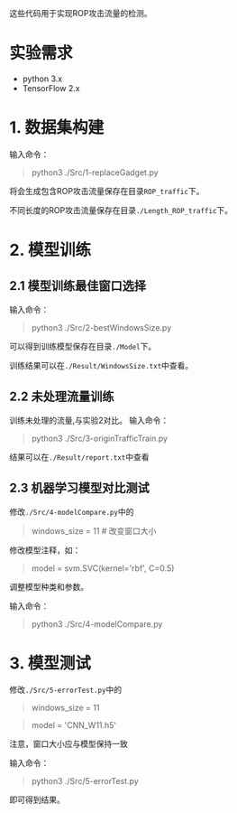 这些代码用于实现ROP攻击流量的检测。
# 实验需求
- python 3.x
- TensorFlow 2.x
# 1. 数据集构建
输入命令：
>python3 ./Src/1-replaceGadget.py

将会生成包含ROP攻击流量保存在目录`ROP_traffic`下。

不同长度的ROP攻击流量保存在目录`./Length_ROP_traffic`下。

# 2. 模型训练
## 2.1 模型训练最佳窗口选择
输入命令：
>python3 ./Src/2-bestWindowsSize.py

可以得到训练模型保存在目录`./Model`下。

训练结果可以在`./Result/WindowsSize.txt`中查看。

## 2.2 未处理流量训练
训练未处理的流量,与实验2对比。
输入命令：
>python3 ./Src/3-originTrafficTrain.py

结果可以在`./Result/report.txt`中查看

## 2.3 机器学习模型对比测试
修改`./Src/4-modelCompare.py`中的
>windows_size = 11  # 改变窗口大小

修改模型注释，如：
>model = svm.SVC(kernel='rbf', C=0.5)

调整模型种类和参数。

输入命令：
>python3 ./Src/4-modelCompare.py
# 3. 模型测试
修改`./Src/5-errorTest.py`中的
>windows_size = 11

>model = 'CNN_W11.h5'

注意，窗口大小应与模型保持一致

输入命令：
>python3 ./Src/5-errorTest.py

即可得到结果。